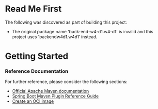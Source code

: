 # Read Me First
The following was discovered as part of building this project:

* The original package name 'back-end-w4-d1.w4-d1' is invalid and this project uses 'backendw4d1.w4d1' instead.

# Getting Started

### Reference Documentation
For further reference, please consider the following sections:

* [Official Apache Maven documentation](https://maven.apache.org/guides/index.html)
* [Spring Boot Maven Plugin Reference Guide](https://docs.spring.io/spring-boot/docs/3.2.4/maven-plugin/reference/html/)
* [Create an OCI image](https://docs.spring.io/spring-boot/docs/3.2.4/maven-plugin/reference/html/#build-image)

